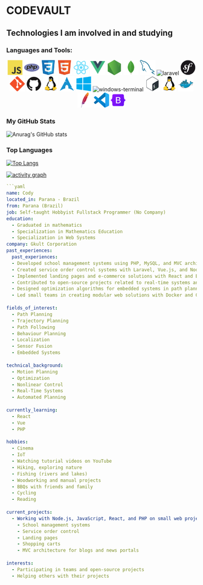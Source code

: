 # CODEVAULT

## Technologies I am involved in and studying

### Languages and Tools:

<p align="center">    
   <!-- JavaScript --> <img src="https://raw.githubusercontent.com/devicons/devicon/master/icons/javascript/javascript-original.svg" alt="javascript" width="40" height="40"/> 
   <!-- PHP --> <img src="https://raw.githubusercontent.com/devicons/devicon/master/icons/php/php-original.svg" alt="php" width="40" height="40"/> 
   <!-- CSS --> <img src="https://raw.githubusercontent.com/devicons/devicon/master/icons/css3/css3-original.svg" alt="css3" width="40" height="40"/> 
   <!-- HTML5 --> <img src="https://raw.githubusercontent.com/devicons/devicon/master/icons/html5/html5-original.svg" alt="html5" width="40" height="40"/> 
   <!-- React --> <img src="https://raw.githubusercontent.com/devicons/devicon/master/icons/react/react-original.svg" alt="react" width="40" height="40"/> 
   <!-- Vue.js --> <img src="https://raw.githubusercontent.com/devicons/devicon/master/icons/vuejs/vuejs-original.svg" alt="vuejs" width="40" height="40"/> 
   <!-- Node.js --> <img src="https://raw.githubusercontent.com/devicons/devicon/master/icons/nodejs/nodejs-original.svg" alt="nodejs" width="40" height="40"/> 
   <!-- MongoDB --> <img src="https://raw.githubusercontent.com/devicons/devicon/master/icons/mongodb/mongodb-original.svg" alt="mongodb" width="40" height="40"/> 
   <!-- MySQL --> <img src="https://raw.githubusercontent.com/devicons/devicon/master/icons/mysql/mysql-original.svg" alt="mysql" width="40" height="40"/> 
   <!-- Laravel --> <img src="https://upload.wikimedia.org/wikipedia/commons/9/9a/Laravel.svg" alt="laravel" width="40" height="40"/> 
   <!-- Symfony --> <img src="https://raw.githubusercontent.com/devicons/devicon/master/icons/symfony/symfony-original.svg" alt="symfony" width="40" height="40"/> 
   <!-- Git --> <img src="https://raw.githubusercontent.com/devicons/devicon/master/icons/git/git-original.svg" alt="git" width="40" height="40"/> 
   <!-- GitHub --> <img src="https://raw.githubusercontent.com/devicons/devicon/master/icons/github/github-original.svg" alt="github" width="40" height="40"/> 
   <!-- Linux --> <img src="https://raw.githubusercontent.com/devicons/devicon/master/icons/linux/linux-original.svg" alt="linux" width="40" height="40"/> 
   <!-- Arch Linux --> <img src="https://raw.githubusercontent.com/devicons/devicon/master/icons/archlinux/archlinux-original.svg" alt="archlinux" width="40" height="40"/> 
   <!-- Windows --> <img src="https://raw.githubusercontent.com/devicons/devicon/master/icons/windows8/windows8-original.svg" alt="windows" width="40" height="40"/> 
   <!-- Windows Terminal--> <img src="https://raw.githubusercontent.com/devicons/devicon/master/icons/windows/windows-original.svg" alt="windows-terminal" width="40" height="40"/> 
   <!-- Bash --> <img src="https://raw.githubusercontent.com/devicons/devicon/master/icons/bash/bash-original.svg" alt="bash" width="40" height="40"/> 
   <!-- WSL2 --> <img src="https://raw.githubusercontent.com/devicons/devicon/master/icons/linux/linux-original.svg" alt="wsl2" width="40" height="40"/> 
   <!-- Docker --> <img src="https://raw.githubusercontent.com/devicons/devicon/master/icons/docker/docker-original.svg" alt="docker" width="40" height="40"/> 
   <!-- Apache --> <img src="https://raw.githubusercontent.com/devicons/devicon/master/icons/apache/apache-original.svg" alt="apache" width="40" height="40"/> 
   <!-- VS Code --> <img src="https://raw.githubusercontent.com/devicons/devicon/master/icons/vscode/vscode-original.svg" alt="vscode" width="40" height="40"/> 
   <!-- Bootstrap --> <img src="https://raw.githubusercontent.com/devicons/devicon/master/icons/bootstrap/bootstrap-original.svg" alt="bootstrap" width="40" height="40"/> 
</p>

### My GitHub Stats

![Anurag's GitHub stats](https://github-readme-stats.vercel.app/api?username=codev4ult&show_icons=true&theme=radical)

### Top Languages

[![Top Langs](https://github-readme-stats.vercel.app/api/top-langs/?username=codev4ult&layout=compact)](https://github.com/anuraghazra/github-readme-stats)

[![activity graph](https://github-readme-activity-graph.vercel.app/graph?username=codev4ult&theme=github-dark-dimmed&custom_title=Codevault%20Activity%20Graph&hide_border=true)](https://github.com/ashutosh00710/github-readme-activity-graph)

````yaml
```yaml
name: Cody
located_in: Parana - Brazil
from: Parana (Brazil)
job: Self-taught Hobbyist Fullstack Programmer (No Company)
education:
  - Graduated in mathematics
  - Specialization in Mathematics Education
  - Specialization in Web Systems
company: Gkult Corporation
past_experiences:
  past_experiences:
  - Developed school management systems using PHP, MySQL, and MVC architecture
  - Created service order control systems with Laravel, Vue.js, and Node.js
  - Implemented landing pages and e-commerce solutions with React and Bootstrap
  - Contributed to open-source projects related to real-time systems and motion planning
  - Designed optimization algorithms for embedded systems in path planning projects
  - Led small teams in creating modular web solutions with Docker and GitHub for version control
  
fields_of_interest:
  - Path Planning
  - Trajectory Planning
  - Path Following
  - Behaviour Planning
  - Localization
  - Sensor Fusion
  - Embedded Systems

technical_background:
  - Motion Planning
  - Optimization
  - Nonlinear Control
  - Real-Time Systems
  - Automated Planning

currently_learning: 
  - React
  - Vue
  - PHP

hobbies:
  - Cinema
  - IoT
  - Watching tutorial videos on YouTube
  - Hiking, exploring nature
  - Fishing (rivers and lakes)
  - Woodworking and manual projects
  - BBQs with friends and family
  - Cycling
  - Reading

current_projects:
  - Working with Node.js, JavaScript, React, and PHP on small web projects:
    - School management systems
    - Service order control
    - Landing pages
    - Shopping carts
    - MVC architecture for blogs and news portals

interests:
  - Participating in teams and open-source projects
  - Helping others with their projects
````

